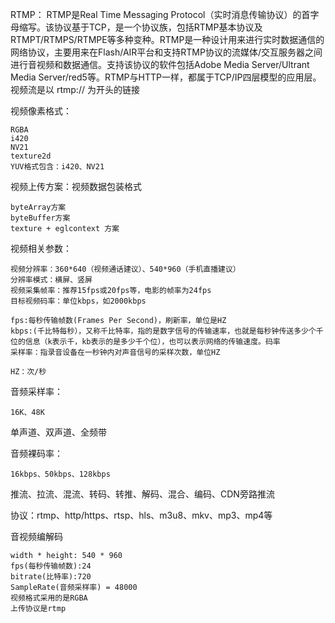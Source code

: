 RTMP：
    RTMP是Real Time Messaging Protocol（实时消息传输协议）的首字母缩写。该协议基于TCP，是一个协议族，包括RTMP基本协议及RTMPT/RTMPS/RTMPE等多种变种。RTMP是一种设计用来进行实时数据通信的网络协议，主要用来在Flash/AIR平台和支持RTMP协议的流媒体/交互服务器之间进行音视频和数据通信。支持该协议的软件包括Adobe Media Server/Ultrant Media Server/red5等。RTMP与HTTP一样，都属于TCP/IP四层模型的应用层。
    视频流是以 rtmp:// 为开头的链接

视频像素格式：

    RGBA
    i420
    NV21
    texture2d
    YUV格式包含：i420、NV21

视频上传方案：视频数据包装格式

	byteArray方案
	byteBuffer方案
	texture + eglcontext 方案

视频相关参数：

	视频分辨率：360*640（视频通话建议）、540*960（手机直播建议）
	分辨率模式：横屏、竖屏
	视频采集帧率：推荐15fps或20fps等，电影的帧率为24fps
	目标视频码率：单位kbps，如2000kbps

    fps:每秒传输帧数(Frames Per Second)，刷新率，单位是HZ
    kbps:(千比特每秒），又称千比特率，指的是数字信号的传输速率，也就是每秒钟传送多少个千位的信息（k表示千，kb表示的是多少千个位），也可以表示网络的传输速度。码率
    采样率：指录音设备在一秒钟内对声音信号的采样次数，单位HZ

    HZ：次/秒

音频采样率：

	16K、48K
	
单声道、双声道、全频带

音频裸码率：

	16kbps、50kbps、128kbps

推流、拉流、混流、转码、转推、解码、混合、编码、CDN旁路推流

协议：rtmp、http/https、rtsp、hls、m3u8、mkv、mp3、mp4等

音视频编解码

    width * height: 540 * 960
    fps(每秒传输帧数):24
    bitrate(比特率):720
    SampleRate(音频采样率) = 48000
    视频格式采用的是RGBA
    上传协议是rtmp